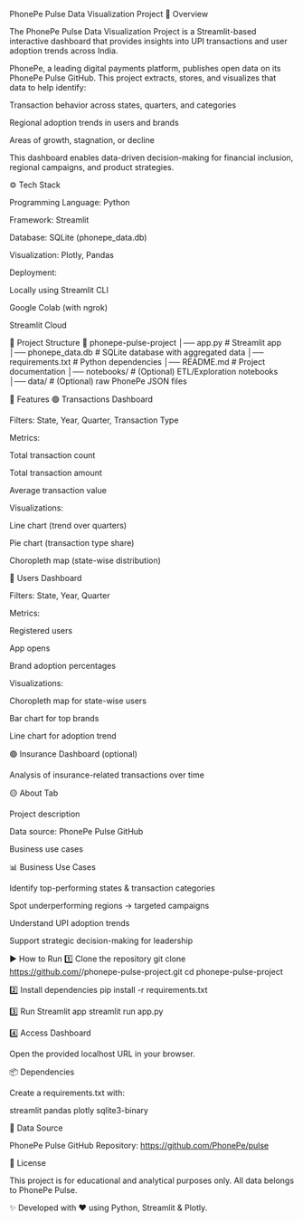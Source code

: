 PhonePe Pulse Data Visualization Project
📌 Overview

The PhonePe Pulse Data Visualization Project is a Streamlit-based interactive dashboard that provides insights into UPI transactions and user adoption trends across India.

PhonePe, a leading digital payments platform, publishes open data on its PhonePe Pulse GitHub. This project extracts, stores, and visualizes that data to help identify:

Transaction behavior across states, quarters, and categories

Regional adoption trends in users and brands

Areas of growth, stagnation, or decline

This dashboard enables data-driven decision-making for financial inclusion, regional campaigns, and product strategies.

⚙️ Tech Stack

Programming Language: Python

Framework: Streamlit

Database: SQLite (phonepe_data.db)

Visualization: Plotly, Pandas

Deployment:

Locally using Streamlit CLI

Google Colab (with ngrok)

Streamlit Cloud

📂 Project Structure
📁 phonepe-pulse-project
│── app.py                 # Streamlit app
│── phonepe_data.db        # SQLite database with aggregated data
│── requirements.txt       # Python dependencies
│── README.md              # Project documentation
│── notebooks/             # (Optional) ETL/Exploration notebooks
│── data/                  # (Optional) raw PhonePe JSON files

🚀 Features
🟢 Transactions Dashboard

Filters: State, Year, Quarter, Transaction Type

Metrics:

Total transaction count

Total transaction amount

Average transaction value

Visualizations:

Line chart (trend over quarters)

Pie chart (transaction type share)

Choropleth map (state-wise distribution)

🔵 Users Dashboard

Filters: State, Year, Quarter

Metrics:

Registered users

App opens

Brand adoption percentages

Visualizations:

Choropleth map for state-wise users

Bar chart for top brands

Line chart for adoption trend

🟣 Insurance Dashboard (optional)

Analysis of insurance-related transactions over time

🟡 About Tab

Project description

Data source: PhonePe Pulse GitHub

Business use cases

📊 Business Use Cases

Identify top-performing states & transaction categories

Spot underperforming regions → targeted campaigns

Understand UPI adoption trends

Support strategic decision-making for leadership

▶️ How to Run
1️⃣ Clone the repository
git clone https://github.com/<your-username>/phonepe-pulse-project.git
cd phonepe-pulse-project

2️⃣ Install dependencies
pip install -r requirements.txt

3️⃣ Run Streamlit app
streamlit run app.py

4️⃣ Access Dashboard

Open the provided localhost URL in your browser.

📦 Dependencies

Create a requirements.txt with:

streamlit
pandas
plotly
sqlite3-binary

📖 Data Source

PhonePe Pulse GitHub Repository: https://github.com/PhonePe/pulse

📜 License

This project is for educational and analytical purposes only.
All data belongs to PhonePe Pulse.

✨ Developed with ❤️ using Python, Streamlit & Plotly.
